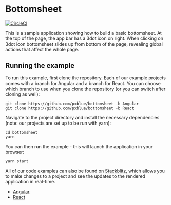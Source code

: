 # Bottomsheet
[![CircleCI](https://circleci.com/gh/pxblue/bottomsheet/tree/react.svg?style=shield)](https://circleci.com/gh/pxblue/bottomsheet/tree/react)

This is a sample application showing how to build a basic bottomsheet. At the top of the page, the app bar has a 3dot icon on right. When clicking on 3dot icon bottomsheet slides up from bottom of the page, revealing global actions that affect the whole page.

## Running the example
To run this example, first clone the repository. Each of our example projects comes with a branch for Angular and a branch for React. You can choose which branch to use when you clone the repository (or you can switch after cloning as well):

```
git clone https://github.com/pxblue/bottomsheet -b Angular
git clone https://github.com/pxblue/bottomsheet -b React
```

Navigate to the project directory and install the necessary dependencies (note: our projects are set up to be run with yarn):

```
cd bottomsheet
yarn
```

You can then run the example - this will launch the application in your browser:
```
yarn start
```

All of our code examples can also be found on [Stackblitz](http://www.stackblitz.com/@px-blue), which allows you to make changes to a project and see the updates to the rendered application in real-time.
- [Angular](https://stackblitz.com/edit/pxblue-bottomsheet-angular)
- [React](https://stackblitz.com/edit/pxblue-bottomsheet-react)
